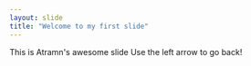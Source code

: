 ```yaml
---
layout: slide
title: "Welcome to my first slide"
---
```

This is Atramn's awesome slide 
Use the left arrow to go back!
